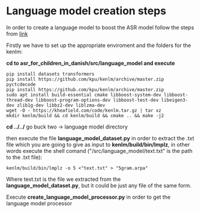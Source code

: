 # Language model creation steps
In order to create a language model to boost the ASR model follow the steps from [link](https://huggingface.co/blog/wav2vec2-with-ngram)

Firstly we have to set up the appropriate enviroment and the folders for the kenlm:

**cd to asr_for_children_in_danish/src/language_model and execute**
```
pip install datasets transformers
pip install https://github.com/kpu/kenlm/archive/master.zip pyctcdecode
pip install https://github.com/kpu/kenlm/archive/master.zip
sudo apt install build-essential cmake libboost-system-dev libboost-thread-dev libboost-program-options-dev libboost-test-dev libeigen3-dev zlib1g-dev libbz2-dev liblzma-dev
wget -O - https://kheafield.com/code/kenlm.tar.gz | tar xz
mkdir kenlm/build && cd kenlm/build && cmake .. && make -j2
```
**cd ../../** go buck two -> language model directory


then execute the file **language_model_dataset.py** in order to extract the .txt  file which you are going to give as input to **kenlm/build/bin/lmplz**, in other words execute the shell comand ("/src/language_model/text.txt" is the path to the .txt file):

```
kenlm/build/bin/lmplz -o 5 <"text.txt" > "5gram.arpa"
```

Where text.txt is the file we extracted from the **language_model_dataset.py**, but it could be just any file of the same form.

Execute **create_language_model_processor.py** in order to get the language model processor
